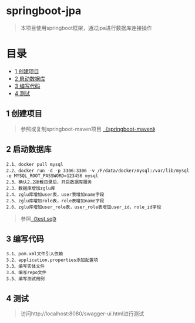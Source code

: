 # springboot-jpa
> 本项目使用springboot框架，通过jpa进行数据库连接操作

# 目录
* [1 创建项目](#01)
* [2 启动数据库](#02)
* [3 编写代码](#03)
* [4 测试](#04)

## <div id="01"></div>
## 1 创建项目
> 参照或复制springboot-maven项目
> [《springboot-maven》]()

## <div id="02"></div>
## 2 启动数据库
    2.1、docker pull mysql
    2.2、docker run -d -p 3306:3306 -v /F/data/docker/mysql:/var/lib/mysql -e MYSQL_ROOT_PASSWORD=123456 mysql
    2.3、确认2.2挂载目录后，开启数据库服务
    2.3、数据库增加zglu库
    2.4、zglu库增加user表，user表增加name字段
    2.5、zglu库增加role表，role表增加name字段
    2.6、zglu库增加user_role表，user_role表增加user_id，role_id字段
> 参照[《test.sql》]()

## <div id="03"></div>
## 3 编写代码
    3.1、pom.xml文件引入依赖
    3.2、application.properties添加配置项
    3.3、编写实体文件
    3.4、编写repo文件
    3.5、编写测试用例

## <div id="04"></div>
## 4 测试
> 访问http://localhost:8080/swagger-ui.html进行测试